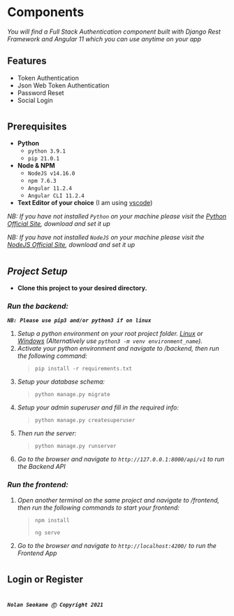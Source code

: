 # **Components**

*You will find a Full Stack Authentication component built with Django Rest Framework and Angular 11 which you can use anytime on your app*

## **Features**
- Token Authentication
- Json Web Token Authentication
- Password Reset
- Social Login

#

## **Prerequisites**

- **Python**
	- `python 3.9.1`
	- `pip 21.0.1`
- **Node & NPM**
	- `NodeJS v14.16.0`
	- `npm 7.6.3`
	- `Angular 11.2.4`
	- `Angular CLI 11.2.4`
- **Text Editor of your choice** (I am using [vscode](https://code.visualstudio.com/download))

*NB: If you have not installed `Python` on your machine please visit the [Python Official Site](https://www.python.org/downloads/), download and set it up*

*NB: If you have not installed `NodeJS` on your machine please visit the [NodeJS Official Site](https://nodejs.org/en/), download and set it up*

#

## ***Project Setup***

- **Clone this project to your desired directory.**

### ***Run the backend:***

***`NB: Please use pip3 and/or python3 if on linux`***

1. *Setup a python environment on your root project folder. [Linux](https://mothergeo-py.readthedocs.io/en/latest/development/how-to/venv.html) or [Windows](https://mothergeo-py.readthedocs.io/en/latest/development/how-to/venv-win.html) (Alternatively use `python3 -m venv environment_name`).*
2. *Activate your python environment and navigate to /backend, then run the following command:*
   > `pip install -r requirements.txt`
3. *Setup your database schema:*
   > `python manage.py migrate`
4. *Setup your admin superuser and fill in the required info:*
   > `python manage.py createsuperuser`
5. *Then run the server:*
   > `python manage.py runserver`
6. *Go to the browser and navigate to `http://127.0.0.1:8000/api/v1` to run the Backend API*

### ***Run the frontend:***
1. *Open another terminal on the same project and navigate to /frontend, then run the following commands to start your frontend:*
	> `npm install`
	>
	> `ng serve`
2. *Go to the browser and navigate to `http://localhost:4200/` to run the Frontend App*

#

## **Login or Register**

#

***`Nolan Seokane Ⓒ Copyright 2021`***
